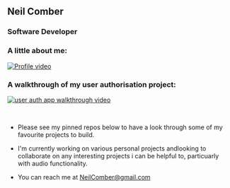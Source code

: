 ## Neil Comber



### Software Developer  


### A little about me: 

[![Profile video](https://i.imgur.com/ARSem5hm.png)](https://youtu.be/k9N7xA1inLY)  

### A walkthrough of my user authorisation project:

[![user auth app walkthrough video](https://i.imgur.com/IGzHM9Fm.png)](https://youtu.be/b-tXme2QObs)  

<br/> 


- Please see my pinned repos below to have a look through some of my favourite projects to build.

- I'm currently working on various personal projects andlooking to collaborate on any interesting projects i can be helpful to, particuarly with audio functionality.

- You can reach me at NeilComber@gmail.com
 
<!--
**neilcomber/neilcomber** is a ✨ _special_ ✨ repository because its `README.md` (this file) appears on your GitHub profile.

Here are some ideas to get you started:




- 🤔 I’m looking for help with ...
- 💬 Ask me about ...

- 😄 Pronouns: ...
- ⚡ Fun fact: ...
-->

